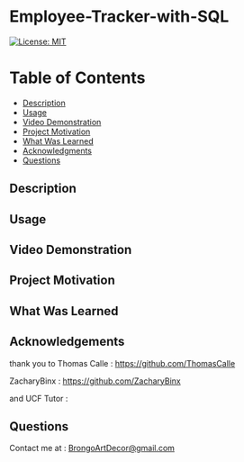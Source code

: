   # Employee-Tracker-with-SQL

  [![License: MIT](https://img.shields.io/badge/License-MIT-yellow.svg)](https://opensource.org/licenses/MIT)
  
  # Table of Contents

  * [Description](#description)
  * [Usage](#usage)
  * [Video Demonstration](#video-demonstration)
  * [Project Motivation](#project-motivation)
  * [What Was Learned](#what-was-learned)
  * [Acknowledgments](#acknowledgments)
  * [Questions](#questions)
  
  ## Description
  
  ## Usage 

  ## Video Demonstration

  ## Project Motivation

  ## What Was Learned

  ## Acknowledgements
  
  thank you to Thomas Calle : https://github.com/ThomasCalle

  ZacharyBinx : https://github.com/ZacharyBinx

  and UCF Tutor : 

  ## Questions
  
  Contact me at : [BrongoArtDecor@gmail.com](mailto:BrongoArtDecor@gmail.com)
